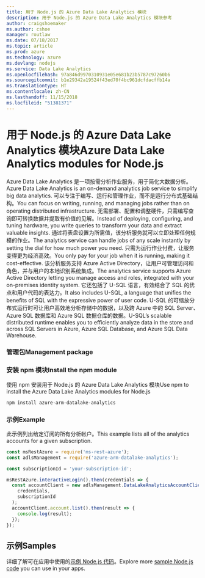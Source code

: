 ```yaml
---
title: 用于 Node.js 的 Azure Data Lake Analytics 模块
description: 用于 Node.js 的 Azure Data Lake Analytics 模块参考
author: craigshoemaker
ms.author: cshoe
manager: routlaw
ms.date: 07/18/2017
ms.topic: article
ms.prod: azure
ms.technology: azure
ms.devlang: nodejs
ms.service: Data Lake Analytics
ms.openlocfilehash: 97a846d9970310931e05e681b23b5787c97260b6
ms.sourcegitcommit: b1e29342a19524f43ed70f4bc961dcfdacffb14a
ms.translationtype: HT
ms.contentlocale: zh-CN
ms.lasthandoff: 11/15/2018
ms.locfileid: "51381371"
---
```

# <a name="azure-data-lake-analytics-modules-for-nodejs"></a><span data-ttu-id="b0726-103">用于 Node.js 的 Azure Data Lake Analytics 模块</span><span class="sxs-lookup"><span data-stu-id="b0726-103">Azure Data Lake Analytics modules for Node.js</span></span>

<span data-ttu-id="b0726-104">Azure Data Lake Analytics 是一项按需分析作业服务，用于简化大数据分析。</span><span class="sxs-lookup"><span data-stu-id="b0726-104">Azure Data Lake Analytics is an on-demand analytics job service to simplify big data analytics.</span></span> <span data-ttu-id="b0726-105">可以专注于编写、运行和管理作业，而不是运行分布式基础结构。</span><span class="sxs-lookup"><span data-stu-id="b0726-105">You can focus on writing, running, and managing jobs rather than on operating distributed infrastructure.</span></span> <span data-ttu-id="b0726-106">无需部署、配置和调整硬件，只需编写查询即可转换数据并提取有价值的见解。</span><span class="sxs-lookup"><span data-stu-id="b0726-106">Instead of deploying, configuring, and tuning hardware, you write queries to transform your data and extract valuable insights.</span></span> <span data-ttu-id="b0726-107">通过将表盘设置为所需值，该分析服务就可以立即处理任何规模的作业。</span><span class="sxs-lookup"><span data-stu-id="b0726-107">The analytics service can handle jobs of any scale instantly by setting the dial for how much power you need.</span></span> <span data-ttu-id="b0726-108">只需为运行作业付费，让服务变得更为经济高效。</span><span class="sxs-lookup"><span data-stu-id="b0726-108">You only pay for your job when it is running, making it cost-effective.</span></span> <span data-ttu-id="b0726-109">该分析服务支持 Azure Active Directory，让用户可管理访问和角色，并与用户的本地识别系统集成。</span><span class="sxs-lookup"><span data-stu-id="b0726-109">The analytics service supports Azure Active Directory letting you manage access and roles, integrated with your on-premises identity system.</span></span> <span data-ttu-id="b0726-110">它还包括了 U-SQL 语言，有效结合了 SQL 的优点和用户代码的表达力。</span><span class="sxs-lookup"><span data-stu-id="b0726-110">It also includes U-SQL, a language that unifies the benefits of SQL with the expressive power of user code.</span></span> <span data-ttu-id="b0726-111">U-SQL 的可缩放分布式运行时可让用户高效地分析存储中的数据，以及跨 Azure 中的 SQL Server、Azure SQL 数据库和 Azure SQL 数据仓库的数据。</span><span class="sxs-lookup"><span data-stu-id="b0726-111">U-SQL’s scalable distributed runtime enables you to efficiently analyze data in the store and across SQL Servers in Azure, Azure SQL Database, and Azure SQL Data Warehouse.</span></span>

### <a name="management-package"></a><span data-ttu-id="b0726-112">管理包</span><span class="sxs-lookup"><span data-stu-id="b0726-112">Management package</span></span>

### <a name="install-the-npm-module"></a><span data-ttu-id="b0726-113">安装 npm 模块</span><span class="sxs-lookup"><span data-stu-id="b0726-113">Install the npm module</span></span>

<span data-ttu-id="b0726-114">使用 npm 安装用于 Node.js 的 Azure Data Lake Analytics 模块</span><span class="sxs-lookup"><span data-stu-id="b0726-114">Use npm to install the Azure Data Lake Analytics modules for Node.js</span></span>

```bash
npm install azure-arm-datalake-analytics
```

### <a name="example"></a><span data-ttu-id="b0726-115">示例</span><span class="sxs-lookup"><span data-stu-id="b0726-115">Example</span></span>

<span data-ttu-id="b0726-116">此示例列出给定订阅的所有分析帐户。</span><span class="sxs-lookup"><span data-stu-id="b0726-116">This example lists all of the analytics accounts for a given subscription.</span></span>

```javascript
const msRestAzure = require('ms-rest-azure');
const adlsManagement = require('azure-arm-datalake-analytics');

const subscriptionId = 'your-subscription-id';

msRestAzure.interactiveLogin().then(credentials => {
  const accountClient = new adlsManagement.DataLakeAnalyticsAccountClient(
    credentials,
    subscriptionId
  );
  accountClient.account.list().then(result => {
    console.log(result);
  });
});
```

## <a name="samples"></a><span data-ttu-id="b0726-117">示例</span><span class="sxs-lookup"><span data-stu-id="b0726-117">Samples</span></span>

<span data-ttu-id="b0726-118">详细了解可在应用中使用的[示例 Node.js 代码](https://azure.microsoft.com/resources/samples/?platform=nodejs)。</span><span class="sxs-lookup"><span data-stu-id="b0726-118">Explore more [sample Node.js code](https://azure.microsoft.com/resources/samples/?platform=nodejs) you can use in your apps.</span></span>

